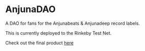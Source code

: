 # AnjunaDAO

A DAO for fans for the Anjunabeats & Anjunadeep record labels.

This is currently deployed to the Rinkeby Test Net.

Check out the final product [here](https://buildspace-dao-starter-qzoh29eg8-mmiller9913-gmailcom.vercel.app/)
